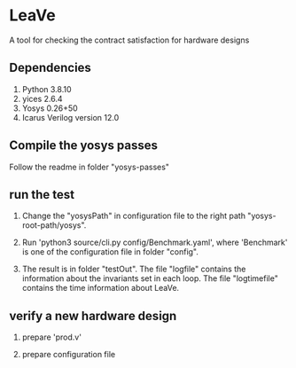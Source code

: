# LeaVe
A tool for checking the contract satisfaction for hardware designs


## Dependencies
1. Python 3.8.10
2. yices 2.6.4
3. Yosys 0.26+50
4. Icarus Verilog version 12.0


## Compile the yosys passes
Follow the readme in folder "yosys-passes"


## run the test
1. Change the "yosysPath" in configuration file to the right path "yosys-root-path/yosys".

2. Run 'python3 source/cli.py config/Benchmark.yaml', where 'Benchmark' is one of the configuration file in folder "config".

3. The result is in folder "testOut". The file "logfile" contains the information about the invariants set in each loop. The file "logtimefile" contains the time information about LeaVe.


## verify a new hardware design
1. prepare 'prod.v'

2. prepare configuration file

